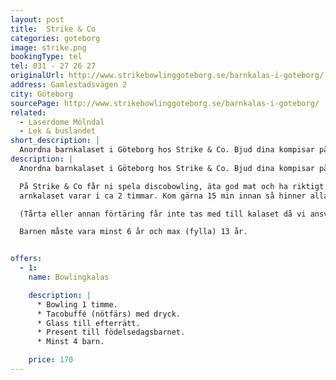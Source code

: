 ```yaml
---
layout: post
title:  Strike & Co
categories: goteborg
image: strike.png
bookingType: tel
tel: 031 - 27 26 27
originalUrl: http://www.strikebowlinggoteborg.se/barnkalas-i-goteborg/
address: Gamlestadsvägen 2
city: Göteborg
sourcePage: http://www.strikebowlinggoteborg.se/barnkalas-i-goteborg/
related:
  - Laserdome Mölndal
  - Lek & buslandet
short_description: |
  Anordna barnkalaset i Göteborg hos Strike & Co. Bjud dina kompisar på ett riktigt häftigt fowlingkalas de sent kommer glömma.
description: |
  Anordna barnkalaset i Göteborg hos Strike & Co. Bjud dina kompisar på ett riktigt häftigt födelsedagsparty de sent kommer glömma.

  På Strike & Co får ni spela discobowling, äta god mat och ha riktigt roligt!
  arnkalaset varar i ca 2 timmar. Kom gärna 15 min innan så hinner alla prova ut skor i tid. När ni bjuder in så fråga om det finns några barn med allergier. Om så är fallet, meddela oss detta innan. Vi har endast barnkalas på söndagar 11.00 – 17.00 där sista start är 17.00.

  (Tårta eller annan förtäring får inte tas med till kalaset då vi ansvarar för allt som förtärs i hallen.)

  Barnen måste vara minst 6 år och max (fylla) 13 år.


offers:
  - 1:
    name: Bowlingkalas

    description: |
      * Bowling 1 timme.
      * Tacobuffé (nötfärs) med dryck.
      * Glass till efterrätt.
      * Present till födelsedagsbarnet.
      * Minst 4 barn.

    price: 170  
---
```


